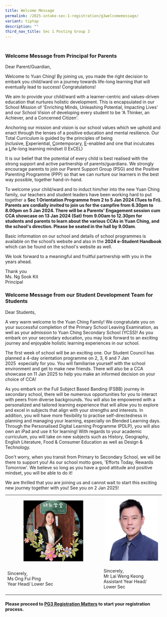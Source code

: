 ```yaml
---
title: Welcome Message
permalink: /2025-intake-sec-1-registration/g3welcomemessage/
variant: tiptap
description: ""
third_nav_title: Sec 1 Posting Group 3
---
```

<h3><br>Welcome Message from Principal for Parents</h3>
<p>Dear Parent/Guardian,&nbsp;</p>
<p>Welcome to Yuan Ching! By joining us, you made the right decision to embark
you child/ward on a journey towards life-long learning that will eventually
lead to success! Congratulations!</p>
<p>We aim to provide your child/ward with a learner-centric and values-driven
education that nurtures holistic development. This is encapsulated in our
School Mission of 'Enriching Minds, Unleashing Potential, Impacting Lives'
and our School Vision of developing every student to be 'A Thinker, an
Achiever, and a Concerned Citizen'.</p>
<p>Anchoring our mission and vision is our school values which we uphold
and enact through the lenses of a positive education and mental resilience.
Our Total Curriculum is guided by the principles of being <u>I</u>nclusive,&nbsp;<u>E</u>xperiential,&nbsp;<u>C</u>ontemporary,&nbsp;<u>E</u>-enabled
and one that inculcates a&nbsp;<u>L</u>ife-long learning mindset (I ExCEL)</p>
<p>It is our belief that the potential of every child is best realised with
the strong support and active partnership of parents/guardians. We strongly
encourage parents to join our Parent Support Group (PSG) and the Positive
Parenting Programme (PPP) so that we can nurture our learners in the best
way possible, together hand-in-hand.</p>
<p>To welcome your child/ward and to induct him/her into the new Yuan Ching
family, our teachers and student leaders have been working hard to put
together a&nbsp;<strong>Sec 1 Orientation Programme from 2 to 5 Jan 2024 (Tues to Fri). Parents are cordially invited to join us for the campfire from 6.30pm to 8.00pm on 5 Jan 2024. There will be a Parents' Engagement session cum CCA showcase on 13 Jan 2024 (Sat) from 9.00am to 12.30pm for students and parents to learn about the various CCAs in Yuan Ching, and the school's direction. Please be seated in the hall by 9.00am</strong>.</p>
<p>Basic information on our school and details of school programmes is available
on the school’s website and also in the&nbsp;<strong>2024 e-Student Handbook</strong> which
can be found on the school's website as well.</p>
<p>We look forward to a meaningful and fruitful partnership with you in the
years ahead.</p>
<p></p>
<p>Thank you
<br>Ms. Ng Sook Kit
<br>Principal</p>
<p></p>
<h3>Welcome Message from our Student Development Team for Students</h3>
<p>Dear Students,&nbsp;</p>
<p>A very warm welcome to the Yuan Ching Family! We congratulate you on your
successful completion of the Primary School Leaving Examination, as well
as your admission to Yuan Ching Secondary School (YCSS)! As you embark
on your secondary education, you may look forward to an exciting journey
and enjoyable holistic learning experiences in our school.</p>
<p>The first week of school will be an exciting one. Our Student Council
has planned a 4-day orientation programme on&nbsp;2, 3, 6 and 7 Jan 2025&nbsp;&nbsp;especially
for you. You will familiarise yourself with the school environment and
get to make new friends. There will also be a CCA showcase on&nbsp;11 Jan
2025&nbsp;to help you make an informed decision on your choice of CCA!</p>
<p>As you embark on the Full Subject Based Banding (FSBB) journey in secondary
school, there will be numerous opportunities for you to interact with peers
from diverse backgrounds. You will also be empowered with a personalized
and tailored learning experience that will allow you to explore and excel
in subjects that align with your strengths and interests. In addition,
you will have more flexibility to practise self-directedness in planning
and managing your learning, especially on Blended Learning days. Through
the Personalised Digital Learning&nbsp;Programme&nbsp;(PDLP), you will
also own an iPad and use it for learning! With regards to your academic
curriculum, you will take on new subjects such as History, Geography, English
Literature, Food &amp; Consumer Education as well as Design &amp; Technology.</p>
<p>Don't worry, when you transit from Primary to Secondary School, we will
be there to support you! As our school motto goes, 'Efforts Today, Rewards
Tomorrow'. We believe so long as you have a good attitude and positive
mindset, you will be able to do it!</p>
<p>We are thrilled that you are joining us and cannot wait to start this
exciting new journey together with you! See you on 2 Jan 2025!</p>
<table style="minWidth: 50px">
<colgroup>
<col>
<col>
</colgroup>
<tbody>
<tr>
<th rowspan="1" colspan="1">
<p></p>
<div class="isomer-image-wrapper">
<img style="width: 65%;" height="auto" width="100%" alt="" src="/images/Fui_Ping.png">
</div>
</th>
<th rowspan="1" colspan="1">
<div class="isomer-image-wrapper">
<img style="width: 95%;" height="auto" width="100%" alt="" src="/images/Mr_Lai.png">
</div>
</th>
</tr>
<tr>
<td rowspan="1" colspan="1">
<p>Sincerely,
<br>Ms Ong Fui Ping
<br>Year Head/ Lower Sec</p>
</td>
<td rowspan="1" colspan="1">
<p>Sincerely,
<br>Mr Lai Weng Keong
<br>Assistant Year Head/ Lower Sec</p>
</td>
</tr>
</tbody>
</table>
<p></p>
<p></p>
<h4>Please proceed to <a href="/sec-1-posting-group-3/pg3registrationmatters/" rel="noopener noreferrer nofollow" target="_blank">PG3 Registration Matters</a> to start your registration process.</h4>
<p></p>